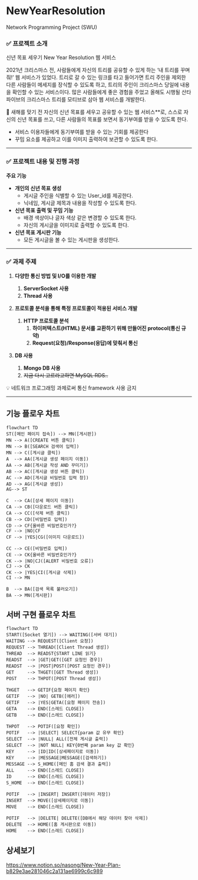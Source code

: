 # NewYearResolution
Network Programming Project (SWU)

### ✅ 프로젝트 소개

신년 목표 세우기 New Year Resolution 웹 서비스

2021년 크리스마스 전, 사람들에게 자신의 트리를 공유할 수 있게 하는 ‘내 트리를 꾸며줘!’ 웹 서비스가 있었다. 트리로 갈 수 있는 링크를 타고 들어가면 트리 주인을 제외한 다른 사람들이 메세지를 장식할 수 있도록 하고, 트리의 주인이 크리스마스 당일에 내용을 확인할 수 있는 서비스이다. 많은 사람들에게 좋은 경험을 주었고 올해도 시행될 산타파이브의 크리스마스 트리를 모티브로 삼아 웹 서비스를 개발한다.

<aside>
🌅 새해를 맞기 전 자신의 신년 목표를 세우고 공유할 수 있는 웹 서비스**로, 스스로 자신의 신년 목표를 쓰고, 다른 사람들의 목표를 보면서 동기부여를 받을 수 있도록 한다.

</aside>

- 서비스 이용자들에게 동기부여를 받을 수 있는 기회를 제공한다
- 꾸밈 요소를 제공하고 이를 이미지 출력하여 보관할 수 있도록 한다.

---

### ✅ 프로젝트 내용 및 진행 과정

**주요 기능**

- **개인의 신년 목표 생성**
    - 게시글 주인을 식별할 수 있는 User_id를 제공한다.
    - 닉네임, 게시글 제목과 내용을 작성할 수 있도록 한다.
- **신년 목표 출력 및 꾸밈 기능**
    - 배경 색상이나 글자 색상 같은 변경할 수 있도록 한다.
    - 자신의 게시글을 이미지로 출력할 수 있도록 한다.
- **신년 목표 게시판 기능**
    - 모든 게시글을 볼 수 있는 게시판을 생성한다.

---

### ✅ 과제  주제

1. **다양한 통신 방법 및 I/O를 이용한 개발**
    1. **ServerSocket 사용**
    2. **Thread 사용**
        
2. **프로토콜 분석을 통해 특정 프로토콜이 적용된 서비스 개발**
    1. **HTTP 프로토콜 분석**
        1. **하이퍼텍스트(HTML) 문서를 교환하기 위해 만들어진 protocol(통신 규약)**
        2. **Request(요청)/Response(응답)에 맞춰서 통신**
            
3. **DB 사용**
    1. **Mongo DB 사용**
    2. ~~지금 다시 고르라고하면 MySQL RDS..~~

<aside>
💡 네트워크 프로그래밍 과제로써 통신 framework 사용 금지

</aside>

---

## 기능 플로우 차트

```mermaid
flowchart TD
ST([메인 페이지 접속]) --> MN([게시판])
MN --> A([CREATE 버튼 클릭])
MN --> B([SEARCH 검색어 입력])
MN --> C([게시글 클릭])
A  --> AA([게시글 생성 페이지 이동]) 
AA --> AB([게시글 작성 AND 꾸미기])
AB --> AC([게시글 생성 버튼 클릭])
AC --> AD([게시글 비밀번호 입력 창])
AD --> AG([게시글 생성])
AG--> ST

C  --> CA([상세 페이지 이동])
CA --> CB([다운로드 버튼 클릭])
CA --> CC([삭제 버튼 클릭])
CB --> CD([비밀번호 입력])
CD --> CF{올바른 비밀번호인가?}
CF --> |NO|CF
CF --> |YES|CG([이미지 다운로드])

CC --> CE([비밀번호 입력])
CE --> CK{올바른 비밀번호인가?}
CK --> |NO|CJ([ALERT 비밀번호 오류])
CJ --> CK
CK --> |YES|CI([게시글 삭제])
CI --> MN

B  --> BA([검색 목록 불러오기])
BA --> MN([게시판])

```

## 서버 구현 플로우 차트

```mermaid
flowchart TD
START([Socket 열기]) --> WAITING([서버 대기])
WAITING --> REQUEST([Client 요청])
REQUEST --> THREAD([Client Thread 생성])
THREAD  --> READST{START LINE 읽기}
READST  --> |GET|GET([GET 요청인 경우])
READST  --> |POST|POST([POST 요청인 경우])
GET     --> THGET([GET Thread 생성])
POST    --> THPOT([POST Thread 생성])

THGET   --> GETIF{요청 페이지 확인}
GETIF   --> |NO| GETB([에러])
GETIF   --> |YES|GETA([요청 페이지 전송])
GETA    --> END([스레드 CLOSE])
GETB    --> END([스레드 CLOSE])

THPOT   --> POTIF([요청 확인])
POTIF   --> |SELECT| SELECT{param 값 유무 확인}
SELECT  --> |NULL| ALL([전체 게시글 출력])
SELECT  --> |NOT NULL| KEY{0번째 param key 값 확인}
KEY     --> |ID|ID([상세페이지로 이동])
KEY     --> |MESSAGE|MESSAGE([검색하기])
MESSAGE --> S_HOME([메인 홈 검색 결과 출력])
ALL     --> END([스레드 CLOSE])
ID      --> END([스레드 CLOSE])
S_HOME  --> END([스레드 CLOSE])

POTIF   --> |INSERT| INSERT([데이터 저장])
INSERT  --> MOVE([상세페이지로 이동])
MOVE    --> END([스레드 CLOSE])

POTIF   --> |DELETE| DELETE([DB에서 해당 데이터 찾아 삭제])
DELETE  --> HOME([홈 게시판으로 이동])
HOME    --> END([스레드 CLOSE])

```

## 상세보기
https://www.notion.so/nasong/New-Year-Plan-b829e3ae281046c2a131ae6999c6c989
